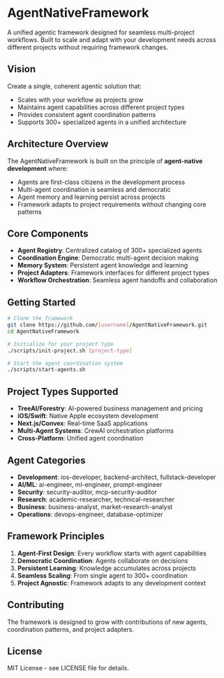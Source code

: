 # AgentNativeFramework

A unified agentic framework designed for seamless multi-project workflows. Built to scale and adapt with your development needs across different projects without requiring framework changes.

## Vision

Create a single, coherent agentic solution that:
- Scales with your workflow as projects grow
- Maintains agent capabilities across different project types
- Provides consistent agent coordination patterns
- Supports 300+ specialized agents in a unified architecture

## Architecture Overview

The AgentNativeFramework is built on the principle of **agent-native development** where:
- Agents are first-class citizens in the development process
- Multi-agent coordination is seamless and democratic
- Agent memory and learning persist across projects
- Framework adapts to project requirements without changing core patterns

## Core Components

- **Agent Registry**: Centralized catalog of 300+ specialized agents
- **Coordination Engine**: Democratic multi-agent decision making
- **Memory System**: Persistent agent knowledge and learning
- **Project Adapters**: Framework interfaces for different project types
- **Workflow Orchestration**: Seamless agent handoffs and collaboration

## Getting Started

```bash
# Clone the framework
git clone https://github.com/[username]/AgentNativeFramework.git
cd AgentNativeFramework

# Initialize for your project type
./scripts/init-project.sh [project-type]

# Start the agent coordination system
./scripts/start-agents.sh
```

## Project Types Supported

- **TreeAI/Forestry**: AI-powered business management and pricing
- **iOS/Swift**: Native Apple ecosystem development
- **Next.js/Convex**: Real-time SaaS applications
- **Multi-Agent Systems**: CrewAI orchestration platforms
- **Cross-Platform**: Unified agent coordination

## Agent Categories

- **Development**: ios-developer, backend-architect, fullstack-developer
- **AI/ML**: ai-engineer, ml-engineer, prompt-engineer
- **Security**: security-auditor, mcp-security-auditor
- **Research**: academic-researcher, technical-researcher
- **Business**: business-analyst, market-research-analyst
- **Operations**: devops-engineer, database-optimizer

## Framework Principles

1. **Agent-First Design**: Every workflow starts with agent capabilities
2. **Democratic Coordination**: Agents collaborate on decisions
3. **Persistent Learning**: Knowledge accumulates across projects
4. **Seamless Scaling**: From single agent to 300+ coordination
5. **Project Agnostic**: Framework adapts to any development context

## Contributing

The framework is designed to grow with contributions of new agents, coordination patterns, and project adapters.

## License

MIT License - see LICENSE file for details.